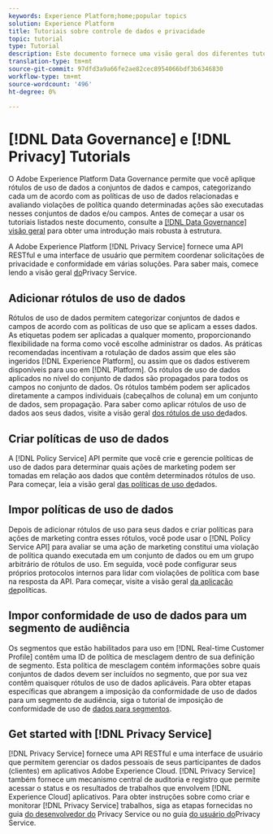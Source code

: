 ```yaml
---
keywords: Experience Platform;home;popular topics
solution: Experience Platform
title: Tutoriais sobre controle de dados e privacidade
topic: tutorial
type: Tutorial
description: Este documento fornece uma visão geral dos diferentes tutoriais disponíveis relacionados ao Adobe Experience Platform Data Governance e ao Adobe Experience Platform Privacy Service.
translation-type: tm+mt
source-git-commit: 97dfd3a9a66fe2ae82cec8954066bdf3b6346830
workflow-type: tm+mt
source-wordcount: '496'
ht-degree: 0%

---
```



# [!DNL Data Governance] e [!DNL Privacy] Tutorials

O Adobe Experience Platform Data Governance permite que você aplique rótulos de uso de dados a conjuntos de dados e campos, categorizando cada um de acordo com as políticas de uso de dados relacionadas e avaliando violações de política quando determinadas ações são executadas nesses conjuntos de dados e/ou campos. Antes de começar a usar os tutoriais listados neste documento, consulte a [[!DNL Data Governance] visão geral](../data-governance/home.md) para obter uma introdução mais robusta à estrutura.

A Adobe Experience Platform [!DNL Privacy Service] fornece uma API RESTful e uma interface de usuário que permitem coordenar solicitações de privacidade e conformidade em várias soluções. Para saber mais, comece lendo a visão geral [do](../privacy-service/home.md)Privacy Service.

## Adicionar rótulos de uso de dados

Rótulos de uso de dados permitem categorizar conjuntos de dados e campos de acordo com as políticas de uso que se aplicam a esses dados. As etiquetas podem ser aplicadas a qualquer momento, proporcionando flexibilidade na forma como você escolhe administrar os dados. As práticas recomendadas incentivam a rotulação de dados assim que eles são ingeridos [!DNL Experience Platform], ou assim que os dados estiverem disponíveis para uso em [!DNL Platform]. Os rótulos de uso de dados aplicados no nível do conjunto de dados são propagados para todos os campos no conjunto de dados. Os rótulos também podem ser aplicados diretamente a campos individuais (cabeçalhos de coluna) em um conjunto de dados, sem propagação. Para saber como aplicar rótulos de uso de dados aos seus dados, visite a visão geral [dos rótulos de uso de](../data-governance/labels/overview.md)dados.

## Criar políticas de uso de dados

A [!DNL Policy Service] API permite que você crie e gerencie políticas de uso de dados para determinar quais ações de marketing podem ser tomadas em relação aos dados que contêm determinados rótulos de uso. Para começar, leia a visão geral [das políticas de uso de](../data-governance/policies/overview.md)dados.

## Impor políticas de uso de dados

Depois de adicionar rótulos de uso para seus dados e criar políticas para ações de marketing contra esses rótulos, você pode usar o [!DNL Policy Service API] para avaliar se uma ação de marketing constitui uma violação de política quando executada em um conjunto de dados ou em um grupo arbitrário de rótulos de uso. Em seguida, você pode configurar seus próprios protocolos internos para lidar com violações de política com base na resposta da API. Para começar, visite a visão geral [da aplicação de](../data-governance/enforcement/overview.md)políticas.

## Impor conformidade de uso de dados para um segmento de audiência

Os segmentos que estão habilitados para uso em [!DNL Real-time Customer Profile] contêm uma ID de política de mesclagem dentro de sua definição de segmento. Esta política de mesclagem contém informações sobre quais conjuntos de dados devem ser incluídos no segmento, que por sua vez contêm quaisquer rótulos de uso de dados aplicáveis. Para obter etapas específicas que abrangem a imposição da conformidade de uso de dados para um segmento de audiência, siga o tutorial de imposição de conformidade de uso de [dados para segmentos](../segmentation/tutorials/governance.md).

## Get started with [!DNL Privacy Service]

[!DNL Privacy Service] fornece uma API RESTful e uma interface de usuário que permitem gerenciar os dados pessoais de seus participantes de dados (clientes) em aplicativos Adobe Experience Cloud. [!DNL Privacy Service] também fornece um mecanismo central de auditoria e registro que permite acessar o status e os resultados de trabalhos que envolvem [!DNL Experience Cloud] aplicativos. Para obter instruções sobre como criar e monitorar [!DNL Privacy Service] trabalhos, siga as etapas fornecidas no guia [do desenvolvedor do](../privacy-service/api/getting-started.md) Privacy Service ou no guia [do usuário do](../privacy-service/ui/overview.md)Privacy Service.
